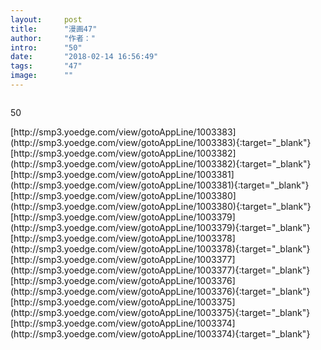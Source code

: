 ```yaml
---
layout:     post
title:      "漫画47"
author:     "作者："
intro:      "50"
date:       "2018-02-14 16:56:49"
tags:       "47"
image:      ""
---
```

<div style="text-align: center">
<p><img src=""/></p>
</div>
<p class="post-meta">
<span>50</span>
</p>
[http://smp3.yoedge.com/view/gotoAppLine/1003383](http://smp3.yoedge.com/view/gotoAppLine/1003383){:target="_blank"}
[http://smp3.yoedge.com/view/gotoAppLine/1003382](http://smp3.yoedge.com/view/gotoAppLine/1003382){:target="_blank"}
[http://smp3.yoedge.com/view/gotoAppLine/1003381](http://smp3.yoedge.com/view/gotoAppLine/1003381){:target="_blank"}
[http://smp3.yoedge.com/view/gotoAppLine/1003380](http://smp3.yoedge.com/view/gotoAppLine/1003380){:target="_blank"}
[http://smp3.yoedge.com/view/gotoAppLine/1003379](http://smp3.yoedge.com/view/gotoAppLine/1003379){:target="_blank"}
[http://smp3.yoedge.com/view/gotoAppLine/1003378](http://smp3.yoedge.com/view/gotoAppLine/1003378){:target="_blank"}
[http://smp3.yoedge.com/view/gotoAppLine/1003377](http://smp3.yoedge.com/view/gotoAppLine/1003377){:target="_blank"}
[http://smp3.yoedge.com/view/gotoAppLine/1003376](http://smp3.yoedge.com/view/gotoAppLine/1003376){:target="_blank"}
[http://smp3.yoedge.com/view/gotoAppLine/1003375](http://smp3.yoedge.com/view/gotoAppLine/1003375){:target="_blank"}
[http://smp3.yoedge.com/view/gotoAppLine/1003374](http://smp3.yoedge.com/view/gotoAppLine/1003374){:target="_blank"}


